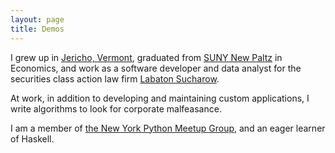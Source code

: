 ```yaml
---
layout: page
title: Demos
---
```


I grew up in [Jericho, Vermont](http://www.jerichovt.gov/), graduated from [SUNY New Paltz](http://www.newpaltz.edu/) in Economics, and work as a software developer and data analyst for the securities class action law firm [Labaton Sucharow](http://labaton.com/). 

At work, in addition to developing and maintaining custom applications, I write algorithms to look for corporate malfeasance.

I am a member of [the New York Python Meetup Group](http://www.meetup.com/nycpython/), and an eager learner of Haskell.

